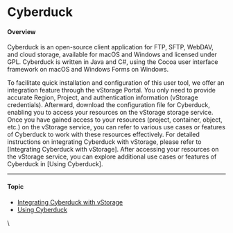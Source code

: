 # Cyberduck

#### Overview <a href="#cyberduck-overview" id="cyberduck-overview"></a>

Cyberduck is an open-source client application for FTP, SFTP, WebDAV, and cloud storage, available for macOS and Windows and licensed under GPL. Cyberduck is written in Java and C#, using the Cocoa user interface framework on macOS and Windows Forms on Windows.

To facilitate quick installation and configuration of this user tool, we offer an integration feature through the vStorage Portal. You only need to provide accurate Region, Project, and authentication information (vStorage credentials). Afterward, download the configuration file for Cyberduck, enabling you to access your resources on the vStorage storage service. Once you have gained access to your resources (project, container, object, etc.) on the vStorage service, you can refer to various use cases or features of Cyberduck to work with these resources effectively. For detailed instructions on integrating Cyberduck with vStorage, please refer to [Integrating Cyberduck with vStorage]. After accessing your resources on the vStorage service, you can explore additional use cases or features of Cyberduck in [Using Cyberduck].

***

#### Topic <a href="#cyberduck-topic" id="cyberduck-topic"></a>

* [Integrating Cyberduck with vStorage](https://docs-admin.vngcloud.vn/display/VSEN/Integrating+Cyberduck+with+vStorage?src=contextnavpagetreemode)
* [Using Cyberduck](https://docs-admin.vngcloud.vn/display/VSEN/Using+Cyberduck?src=contextnavpagetreemode)

\

